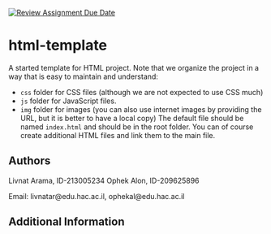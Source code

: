 [![Review Assignment Due Date](https://classroom.github.com/assets/deadline-readme-button-22041afd0340ce965d47ae6ef1cefeee28c7c493a6346c4f15d667ab976d596c.svg)](https://classroom.github.com/a/RjulEi3w)
# html-template
A started template for HTML project.
Note that we organize the project in a way that is easy to maintain and understand:
- `css` folder for CSS files (although we are not expected to use CSS much)
- `js` folder for JavaScript files.
- `img` folder for images (you can also use internet images by providing the URL, but it is better to have a local copy)
The default file should be named `index.html` and should be in the root folder.
You can of course create additional HTML files and link them to the main file.

## Authors
Livnat Arama, ID-213005234
Ophek Alon, ID-209625896
<p>Email: livnatar@edu.hac.ac.il, ophekal@edu.hac.ac.il</p>

## Additional Information



